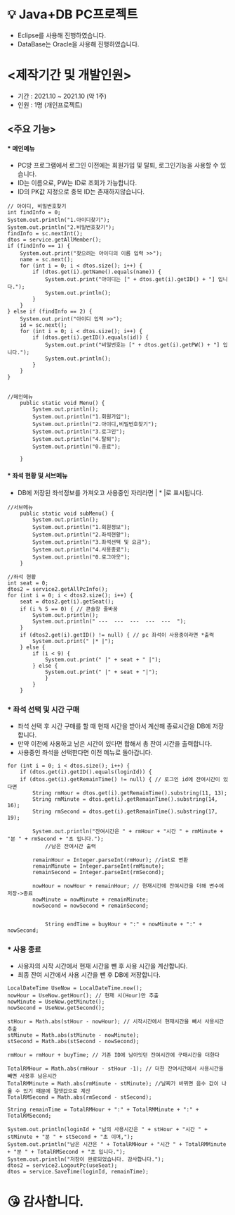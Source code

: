 # 💡 Java+DB PC프로젝트
- Eclipse를 사용해 진행하였습니다.
- DataBase는 Oracle을 사용해 진행하였습니다.

# <제작기간 및 개발인원>
- 기간 : 2021.10 ~ 2021.10 (약 1주)
- 인원 : 1명 (개인프로젝트)

## <주요 기능>
#### * 메인메뉴
- PC방 프로그램에서 로그인 이전에는 회원가입 및 탈퇴, 로그인기능을 사용할 수 있습니다.
- ID는 이름으로, PW는 ID로 조회가 가능합니다.
- ID의 PK값 지정으로 중복 ID는 존재하지않습니다.

```
// 아이디, 비밀번호찾기
int findInfo = 0;
System.out.println("1.아이디찾기");
System.out.println("2.비밀번호찾기");
findInfo = sc.nextInt();
dtos = service.getAllMember();
if (findInfo == 1) {
	System.out.print("찾으려는 아이디의 이름 입력 >>");
	name = sc.next();
	for (int i = 0; i < dtos.size(); i++) {
		if (dtos.get(i).getName().equals(name)) {
			System.out.print("아이디는 [" + dtos.get(i).getID() + "] 입니다.");
			System.out.println();
		}
	}
} else if (findInfo == 2) {
	System.out.print("아이디 입력 >>");
	id = sc.next();
	for (int i = 0; i < dtos.size(); i++) {
		if (dtos.get(i).getID().equals(id)) {
			System.out.print("비밀번호는 [" + dtos.get(i).getPW() + "] 입니다.");
			System.out.println();
		}
	}
}
	
        
//메인메뉴
	public static void Menu() {
		System.out.println();
		System.out.println("1.회원가입");
		System.out.println("2.아이디,비밀번호찾기");
		System.out.println("3.로그인");
		System.out.println("4.탈퇴");
		System.out.println("0.종료");

	}
```

#### * 좌석 현황 및 서브메뉴
- DB에 저장된 좌석정보를 가져오고 사용중인 자리라면 | * |로 표시됩니다.
```
//서브메뉴
	public static void subMenu() {
		System.out.println();
		System.out.println("1.회원정보");
		System.out.println("2.좌석현황");
		System.out.println("3.좌석선택 및 요금");
		System.out.println("4.사용종료");
		System.out.println("0.로그아웃");
	}
  
//좌석 현황
int seat = 0;
dtos2 = service2.getAllPcInfo();
for (int i = 0; i < dtos2.size(); i++) {
	seat = dtos2.get(i).getSeat();
	if (i % 5 == 0) { // 콘솔창 줄바꿈
		System.out.println();
		System.out.println(" ---  ---  ---  ---  ---  ");
	}
	if (dtos2.get(i).getID() != null) { // pc 좌석이 사용중이라면 *출력
		System.out.print(" |* |");
	} else {
		if (i < 9) {
			System.out.print(" |" + seat + " |");
		} else {
			System.out.print(" |" + seat + "|");
			}
		}
	}
```

### * 좌석 선택 및 시간 구매
- 좌석 선택 후 시간 구매를 할 때 현재 시간을 받아서 계산해 종료시간을 DB에 저장합니다.
- 만약 이전에 사용하고 남은 시간이 있다면 합해서 총 잔여 시간을 출력합니다.
- 사용중인 좌석을 선택한다면 이전 메뉴로 돌아갑니다.

```
for (int i = 0; i < dtos.size(); i++) {
	if (dtos.get(i).getID().equals(loginId)) {
	if (dtos.get(i).getRemainTime() != null) { // 로그인 id에 잔여시간이 있다면
		String rmHour = dtos.get(i).getRemainTime().substring(11, 13);
		String rmMinute = dtos.get(i).getRemainTime().substring(14, 16);
		String rmSecond = dtos.get(i).getRemainTime().substring(17, 19);

		System.out.println("잔여시간은 " + rmHour + "시간 " + rmMinute + "분 " + rmSecond + "초 입니다.");
            //남은 잔여시간 출력

		remainHour = Integer.parseInt(rmHour); //int로 변환
		remainMinute = Integer.parseInt(rmMinute);
		remainSecond = Integer.parseInt(rmSecond);

		nowHour = nowHour + remainHour; // 현재시간에 잔여시간을 더해 변수에 저장->종료 
		nowMinute = nowMinute + remainMinute;
		nowSecond = nowSecond + remainSecond;
            
            
            String endTime = buyHour + ":" + nowMinute + ":" + nowSecond;
```

### * 사용 종료
- 사용자의 시작 시간에서 현재 시간을 뺀 후 사용 시간을 계산합니다.
- 최종 잔여 시간에서 사용 시간을 뺀 후 DB에 저장합니다.

```
LocalDateTime UseNow = LocalDateTime.now();
nowHour = UseNow.getHour(); // 현재 시(Hour)만 추출
nowMinute = UseNow.getMinute();
nowSecond = UseNow.getSecond();

stHour = Math.abs(stHour - nowHour); // 시작시간에서 현재시간을 빼서 사용시간 추출
stMinute = Math.abs(stMinute - nowMinute);
stSecond = Math.abs(stSecond - nowSecond);

rmHour = rmHour + buyTime; // 기존 ID에 남아잇던 잔여시간에 구매시간을 더한다

TotalRMHour = Math.abs(rmHour - stHour -1); // 더한 잔여시간에서 사용시간을 빼면 사용후 남은시간
TotalRMMinute = Math.abs(rmMinute - stMinute); //날짜가 바뀌면 음수 값이 나올 수 있기 때문에 절댓값으로 계산
TotalRMSecond = Math.abs(rmSecond - stSecond);

String remainTime = TotalRMHour + ":" + TotalRMMinute + ":" + TotalRMSecond;

System.out.println(loginId + "님의 사용시간은 " + stHour + "시간 " + stMinute + "분 " + stSecond + "초 이며,");
System.out.println("남은 시간은 " + TotalRMHour + "시간 " + TotalRMMinute + "분 " + TotalRMSecond + "초 입니다.");
System.out.println("저장이 완료되었습니다. 감사합니다.");
dtos2 = service2.LogoutPc(useSeat);
dtos = service.SaveTime(loginId, remainTime);
```

# 😘 감사합니다.
